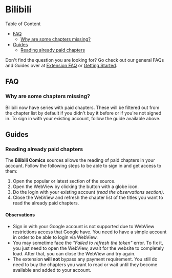 # Bilibili

Table of Content
- [FAQ](#FAQ)
  - [Why are some chapters missing?](#why-are-some-chapters-missing)
- [Guides](#Guides)
  - [Reading already paid chapters](#reading-already-paid-chapters)
    
Don't find the question you are looking for? Go check out our general FAQs and Guides
over at [Extension FAQ] or [Getting Started].

[Extension FAQ]: https://tachiyomi.org/help/faq/#extensions
[Getting Started]: https://tachiyomi.org/help/guides/getting-started/#installation

## FAQ

### Why are some chapters missing?

Bilibili now have series with paid chapters. These will be filtered out from
the chapter list by default if you didn't buy it before or if you're not signed in.
To sign in with your existing account, follow the guide available above.

## Guides

### Reading already paid chapters

The **Bilibili Comics** sources allows the reading of paid chapters in your account.
Follow the following steps to be able to sign in and get access to them:

1. Open the popular or latest section of the source.
2. Open the WebView by clicking the button with a globe icon.
3. Do the login with your existing account *(read the observations section)*.
4. Close the WebView and refresh the chapter list of the titles
   you want to read the already paid chapters.

#### Observations

- Sign in with your Google account is not supported due to WebView restrictions
  access that Google have. You need to have a simple account in order to be able
  to login via WebView.
- You may sometime face the *"Failed to refresh the token"* error. To fix it,
  you just need to open the WebView, await for the website to completely load.
  After that, you can close the WebView and try again.
- The extension **will not** bypass any payment requirement. You still do need
  to buy the chapters you want to read or wait until they become available and
  added to your account.
